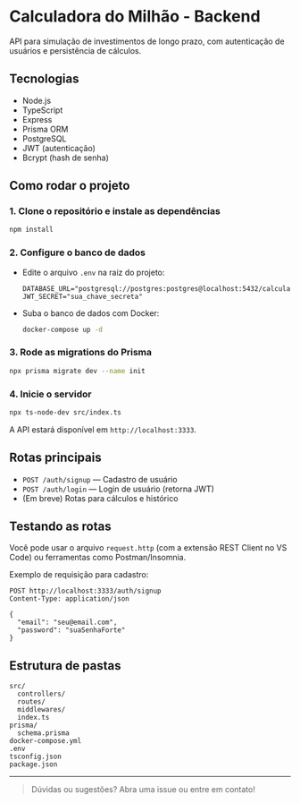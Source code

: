 # Calculadora do Milhão - Backend

API para simulação de investimentos de longo prazo, com autenticação de usuários e persistência de cálculos.

## Tecnologias

- Node.js
- TypeScript
- Express
- Prisma ORM
- PostgreSQL
- JWT (autenticação)
- Bcrypt (hash de senha)

## Como rodar o projeto

### 1. Clone o repositório e instale as dependências

```bash
npm install
```

### 2. Configure o banco de dados

- Edite o arquivo `.env` na raiz do projeto:
  ```
  DATABASE_URL="postgresql://postgres:postgres@localhost:5432/calculadora"
  JWT_SECRET="sua_chave_secreta"
  ```

- Suba o banco de dados com Docker:
  ```bash
  docker-compose up -d
  ```

### 3. Rode as migrations do Prisma

```bash
npx prisma migrate dev --name init
```

### 4. Inicie o servidor

```bash
npx ts-node-dev src/index.ts
```

A API estará disponível em `http://localhost:3333`.

## Rotas principais

- `POST /auth/signup` — Cadastro de usuário
- `POST /auth/login` — Login de usuário (retorna JWT)
- (Em breve) Rotas para cálculos e histórico

## Testando as rotas

Você pode usar o arquivo `request.http` (com a extensão REST Client no VS Code) ou ferramentas como Postman/Insomnia.

Exemplo de requisição para cadastro:
```
POST http://localhost:3333/auth/signup
Content-Type: application/json

{
  "email": "seu@email.com",
  "password": "suaSenhaForte"
}
```

## Estrutura de pastas

```
src/
  controllers/
  routes/
  middlewares/
  index.ts
prisma/
  schema.prisma
docker-compose.yml
.env
tsconfig.json
package.json
```

---

> Dúvidas ou sugestões? Abra uma issue ou entre em contato!
